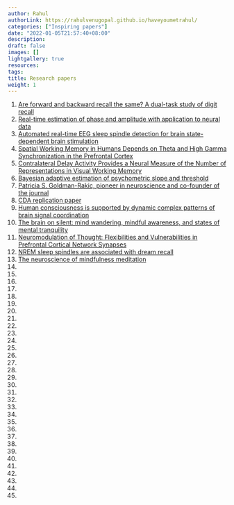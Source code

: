 ```yaml
---
author: Rahul
authorLink: https://rahulvenugopal.github.io/haveyoumetrahul/
categories: ["Inspiring papers"]
date: "2022-01-05T21:57:40+08:00"
description: 
draft: false
images: []
lightgallery: true
resources:
tags:
title: Research papers
weight: 1
---
```


1. [Are forward and backward recall the same? A dual-task study of digit recall](https://link.springer.com/article/10.3758/s13421-012-0277-2)
2. [Real-time estimation of phase and amplitude with application to neural data](https://www.nature.com/articles/s41598-021-97560-5)
3. [Automated real-time EEG sleep spindle detection for brain state-dependent brain stimulation](https://www.biorxiv.org/content/10.1101/2022.06.05.494865v1.full)
4. [Spatial Working Memory in Humans Depends on Theta and High Gamma Synchronization in the Prefrontal Cortex](https://www.sciencedirect.com/science/article/pii/S096098221630358X#undfig1)
5. [Contralateral Delay Activity Provides a Neural Measure of the Number of Representations in Visual Working Memory](https://journals.physiology.org/doi/full/10.1152/jn.00978.2009)
6. [Bayesian adaptive estimation of psychometric slope and threshold](https://www.sciencedirect.com/science/article/pii/S0042698998002855)
7. [Patricia S. Goldman-Rakic, pioneer in neuroscience and co-founder of the journal](https://academic.oup.com/cercor/article/33/13/8089/7152341)
8. [CDA replication paper](https://onlinelibrary.wiley.com/doi/full/10.1111/psyp.14180)
9. [Human consciousness is supported by dynamic complex patterns of brain signal coordination](https://www.science.org/doi/10.1126/sciadv.aat7603)
10. [The brain on silent: mind wandering, mindful awareness, and states of mental tranquility](https://www.ncbi.nlm.nih.gov/pmc/articles/PMC5866730/)
11. [Neuromodulation of Thought: Flexibilities and Vulnerabilities in Prefrontal Cortical Network Synapses](https://www.ncbi.nlm.nih.gov/pmc/articles/PMC3488343/)
12. [NREM sleep spindles are associated with dream recall](https://akjournals.com/view/journals/2053/1/1/article-p27.xml)
13. [The neuroscience of mindfulness meditation](https://www.nature.com/articles/nrn3916)
14. []()
15. []()
16. []()
17. []()
18. []()
19. []()
20. []()
21. []()
22. []()
23. []()
24. []()
25. []()
26. []()
27. []()
28. []()
29. []()
30. []()
31. []()
32. []()
33. []()
34. []()
35. []()
36. []()
37. []()
38. []()
39. []()
40. []()
41. []()
42. []()
43. []()
44. []()
45. []()